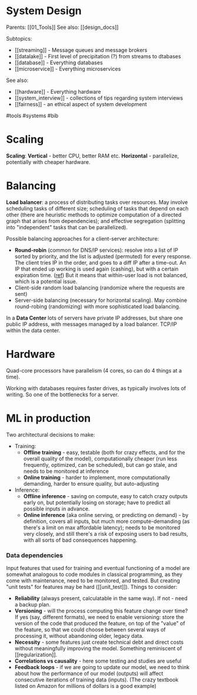 # System Design

Parents: [[01_Tools]]
See also: [[design_docs]]

Subtopics:
* [[streaming]] - Message queues and message brokers
* [[datalake]] - First level of precipitation (?) from streams to dtabases
* [[database]] - Everything databases
* [[microservice]] - Everything microservices

See also:
* [[hardware]] - Everything hardware
* [[system_interview]] - collections of tips regarding system interviews
* [[fairness]] - an ethical aspect of system development

#tools #systems #bib


# Scaling

**Scaling**: **Vertical** - better CPU, better RAM etc. **Horizontal** - parallelize, potentially with cheaper hardware.

# Balancing

**Load balancer**: a process of distributing tasks over resources. May involve scheduling tasks of different size; scheduling of tasks that depend on each other (there are heuristic methods to optimize computation of a directed graph that arises from dependencies); and effective segregation (splitting into "independent" tasks that can be parallelized).

Possible balancing approaches for a client-server architecture:
* **Round-robin** (common for DNS/IP services): resolve into a list of IP sorted by priority, and the list is adjusted (permuted) for every response. The client tries IP in the order, and goes to a diff IP after a time-out. An IP that ended up working is used again (cashing), but with a certain expiration time. ([ref](https://en.wikipedia.org/wiki/Round-robin_DNS)) But it means that within-user load is not balanced, which is a potential issue.
* Client-side random load balancing (randomize where the requests are sent)
* Server-side balancing (necessary for horizontal scaling). May combine round-robing (randomizing) with more sophisticated load balancing.

In a **Data Center** lots of servers have private IP addresses, but share one public IP address, with messages managed by a load balancer. TCP/IP within the data center.

# Hardware

Quad-core processors have parallelism (4 cores, so can do 4 things at a time).

Working with databases requires faster drives, as typically involves lots of writing. So one of the bottlenecks for a server.

# ML in production

Two architectural decisions to make:
* Training:
    * **Offline training** - easy, testable (both for crazy effects, and for the overall quality of the model), computationally cheaper (run less frequently, optimized, can be scheduled), but can go stale, and needs to be monitored at inference
    * **Online training** - harder to implement, more computationally demanding, harder to ensure quality, but auto-adjusting
* Inference:
    * **Offline inference** - saving on compute, easy to catch crazy outputs early on, but potentially losing on storage; have to predict all possible inputs in advance.
    * **Online inference** (aka online serving, or predicting on demand) - by definition, covers all inputs, but much more compute-demanding (as there's a  limit on max affordable latency); needs to be monitored very closely, and still there's a risk of exposing users to bad results, with all sorts of bad consequences happening.

### Data dependencies

Input features that used for training and eventual functioning of a model are somewhat analogous to code modules in classical programming, as they come with maintenance, need to be monitored, and tested. But creating "unit tests" for features may be hard ([[unit_test]]). Things to consider:
* **Reliability** (always present, calculatable in the same way). If not - need a backup plan.
* **Versioning** - will the process computing this feature change over time? If yes (say, different formats), we need to enable versioning: store the version of the code that produced the feature, on top of the "value" of the feature, so that we could choose between several ways of processing it, without abandoning older, legacy data.
* **Necessity** - some features just create technical debt and direct costs without meaningfully improving the model. Something reminiscent of [[regularization]].
* **Correlations vs causality** - here some testing and studies are useful
* **Feedback loops** - if we are going to update our model, we need to think about how the performance of our model (outputs) will affect consecutive iterations of training data (inputs). (The crazy textbook listed on Amazon for millions of dollars is a good example)